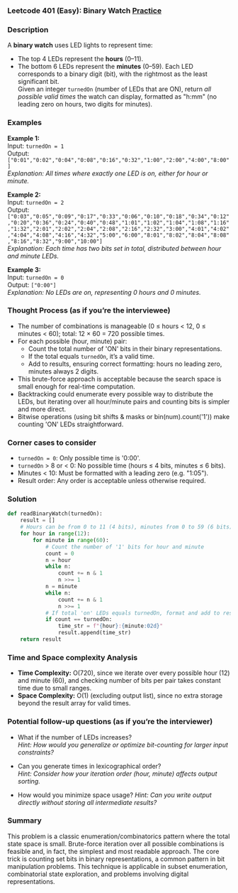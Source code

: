### Leetcode 401 (Easy): Binary Watch [Practice](https://leetcode.com/problems/binary-watch)

### Description  
A **binary watch** uses LED lights to represent time:
- The top 4 LEDs represent the **hours** (0–11).
- The bottom 6 LEDs represent the **minutes** (0–59).
Each LED corresponds to a binary digit (bit), with the rightmost as the least significant bit.  
Given an integer `turnedOn` (number of LEDs that are ON), return *all possible valid times* the watch can display, formatted as "h:mm" (no leading zero on hours, two digits for minutes).

### Examples  

**Example 1:**  
Input: `turnedOn = 1`  
Output: `["0:01","0:02","0:04","0:08","0:16","0:32","1:00","2:00","4:00","8:00"]`  
*Explanation: All times where exactly one LED is on, either for hour or minute.*

**Example 2:**  
Input: `turnedOn = 2`  
Output:  
`["0:03","0:05","0:09","0:17","0:33","0:06","0:10","0:18","0:34","0:12","0:20","0:36","0:24","0:40","0:48","1:01","1:02","1:04","1:08","1:16","1:32","2:01","2:02","2:04","2:08","2:16","2:32","3:00","4:01","4:02","4:04","4:08","4:16","4:32","5:00","6:00","8:01","8:02","8:04","8:08","8:16","8:32","9:00","10:00"]`  
*Explanation: Each time has two bits set in total, distributed between hour and minute LEDs.*

**Example 3:**  
Input: `turnedOn = 0`  
Output: `["0:00"]`  
*Explanation: No LEDs are on, representing 0 hours and 0 minutes.*

### Thought Process (as if you’re the interviewee)  
- The number of combinations is manageable (0 ≤ hours < 12, 0 ≤ minutes < 60); total: 12 × 60 = 720 possible times.
- For each possible (hour, minute) pair:
    - Count the total number of 'ON' bits in their binary representations.
    - If the total equals `turnedOn`, it’s a valid time.
    - Add to results, ensuring correct formatting: hours no leading zero, minutes always 2 digits.
- This brute-force approach is acceptable because the search space is small enough for real-time computation.
- Backtracking could enumerate every possible way to distribute the LEDs, but iterating over all hour/minute pairs and counting bits is simpler and more direct.
- Bitwise operations (using bit shifts & masks or bin(num).count('1')) make counting 'ON' LEDs straightforward.

### Corner cases to consider  
- `turnedOn = 0`: Only possible time is '0:00'.
- `turnedOn` > 8 or < 0: No possible time (hours ≤ 4 bits, minutes ≤ 6 bits).
- Minutes < 10: Must be formatted with a leading zero (e.g. "1:05").
- Result order: Any order is acceptable unless otherwise required.

### Solution

```python
def readBinaryWatch(turnedOn):
    result = []
    # Hours can be from 0 to 11 (4 bits), minutes from 0 to 59 (6 bits)
    for hour in range(12):
        for minute in range(60):
            # Count the number of '1' bits for hour and minute
            count = 0
            n = hour
            while n:
                count += n & 1
                n >>= 1
            n = minute
            while n:
                count += n & 1
                n >>= 1
            # If total 'on' LEDs equals turnedOn, format and add to result
            if count == turnedOn:
                time_str = f"{hour}:{minute:02d}"
                result.append(time_str)
    return result
```

### Time and Space complexity Analysis  

- **Time Complexity:** O(720), since we iterate over every possible hour (12) and minute (60), and checking number of bits per pair takes constant time due to small ranges.
- **Space Complexity:** O(1) (excluding output list), since no extra storage beyond the result array for valid times.

### Potential follow-up questions (as if you’re the interviewer)  

- What if the number of LEDs increases?  
  *Hint: How would you generalize or optimize bit-counting for larger input constraints?*

- Can you generate times in lexicographical order?  
  *Hint: Consider how your iteration order (hour, minute) affects output sorting.*

- How would you minimize space usage?
  *Hint: Can you write output directly without storing all intermediate results?*

### Summary
This problem is a classic enumeration/combinatorics pattern where the total state space is small. Brute-force iteration over all possible combinations is feasible and, in fact, the simplest and most readable approach. The core trick is counting set bits in binary representations, a common pattern in bit manipulation problems. This technique is applicable in subset enumeration, combinatorial state exploration, and problems involving digital representations.